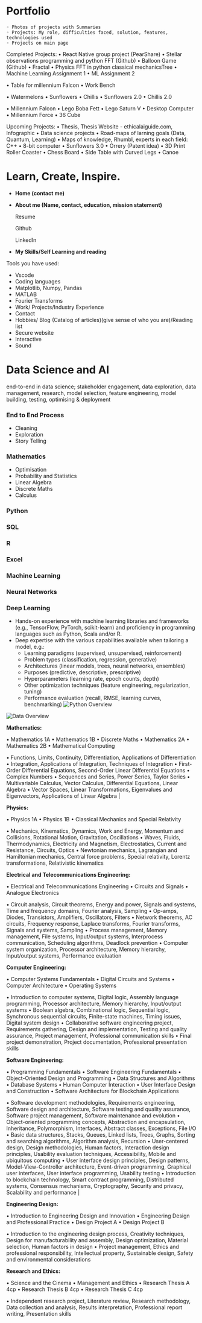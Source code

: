 # Portfolio
    ◦ Photos of projects with Summaries
    ◦ Projects: My role, difficulties faced, solution, features, technologies used
    ◦ Projects on main page
    
Completed Projects: 
• React Native group project (PearShare)
• Stellar observations programming and python FFT (Github)
• Balloon Game (Github)
• Fractal
• Physics FFT in python classical mechanicsTree
• Machine Learning Assignment 1
• ML Assignment 2

• Table for millennium Falcon
• Work Bench

• Watermelons
• Sunflowers
• Chillis
• Sunflowers 2.0
• Chillis 2.0

• Millennium Falcon
• Lego Boba Fett
• Lego Saturn V
• Desktop Computer
• Millennium Force
• 36 Cube


Upcoming Projects:
• Thesis, Thesis Website - ethicalaiguide.com, Infographic
• Data science projects
• Road-maps of larning goals (Data, Quantum, Learning)
• Maps of knowledge, Rhumbl, experts in each field: C++
• 8-bit computer
• Sunflowers 3.0
• Orrery (Patent idea)
• 3D Print Roller Coaster
• Chess Board
• Side Table with Curved Legs
• Canoe

# Learn, Create, Inspire.

- **Home (contact me)**
- **About me (Name, contact, education, mission statement)**
    
    Resume
    
    Github
    
    LinkedIn
    
- **My Skills/Self Learning and reading**

Tools you have used:

- Vscode
- Coding languages
- Matplotlib, Numpy, Pandas
- MATLAB
- Fourier Transforms
- Work/ Projects/Industry Experience
- Contact
- Hobbies/ Blog (Catalog of articles)(give sense of who you are)/Reading list
- Secure website
- Interactive
- Sound

# Data Science and AI
end-to-end in data science; stakeholder engagement, data exploration, data management, research, model selection, feature engineering, model building, testing, optimising & deployment 

### End to End Process
- Cleaning
- Exploration
- Story Telling

### Mathematics

- Optimisation
- Probability and Statistics
- Linear Algebra
- Discrete Maths
- Calculus

### Python

### SQL

### R

### Excel

### Machine Learning

### Neural Networks

### Deep Learning

- Hands-on experience with machine learning libraries and frameworks (e.g., TensorFlow, PyTorch, scikit-learn) and proficiency in programming languages such as Python, Scala and/or R.
- Deep expertise with the various capabilities available when tailoring a model, e.g.:
    - Learning paradigms (supervised, unsupervised, reinforcement)
    - Problem types (classification, regression, generative)
    - Architectures (linear models, trees, neural networks, ensembles)
    - Purposes (predictive, descriptive, prescriptive)
    - Hyperparameters (learning rate, epoch counts, depth)
    - Other optimization techniques (feature engineering, regularization, tuning)
    - Performance evaluation (recall, RMSE, learning curves, benchmarking)
![Python Overview](PythonOverview.png)

![Data Overview](DataOverview.png)



**Mathematics:** 

• Mathematics 1A
• Mathematics 1B
• Discrete Maths
• Mathematics 2A
• Mathematics 2B
• Mathematical Computing  

• Functions, Limits, Continuity, Differentiation, Applications of Differentiation
• Integration, Applications of Integration, Techniques of Integration
• First-Order Differential Equations, Second-Order Linear Differential Equations
• Complex Numbers
• Sequences and Series, Power Series, Taylor Series
• Multivariable Calculus, Vector Calculus, Differential Equations, Linear Algebra
• Vector Spaces, Linear Transformations, Eigenvalues and Eigenvectors, Applications of Linear Algebra |

**Physics:**  

• Physics 1A
• Physics 1B
• Classical Mechanics and Special Relativity 

• Mechanics, Kinematics, Dynamics, Work and Energy, Momentum and Collisions, Rotational Motion, Gravitation, Oscillations
• Waves, Fluids, Thermodynamics, Electricity and Magnetism, Electrostatics, Current and Resistance, Circuits, Optics
• Newtonian mechanics, Lagrangian and Hamiltonian mechanics, Central force problems, Special relativity, Lorentz transformations, Relativistic kinematics 

**Electrical and Telecommunications Engineering:** 

• Electrical and Telecommunications Engineering
• Circuits and Signals
• Analogue Electronics 

• Circuit analysis, Circuit theorems, Energy and power, Signals and systems, Time and frequency domains, Fourier analysis, Sampling
• Op-amps, Diodes, Transistors, Amplifiers, Oscillators, Filters
• Network theorems, AC circuits, Frequency response, Laplace transforms, Fourier transforms, Signals and systems, Sampling
• Process management, Memory management, File systems, Input/output systems, Interprocess communication, Scheduling algorithms, Deadlock prevention
• Computer system organization, Processor architecture, Memory hierarchy, Input/output systems, Performance evaluation 

**Computer Engineering:** 

• Computer Systems Fundamentals
• Digital Circuits and Systems
• Computer Architecture
• Operating Systems  

• Introduction to computer systems, Digital logic, Assembly language programming, Processor architecture, Memory hierarchy, Input/output systems
• Boolean algebra, Combinational logic, Sequential logic, Synchronous sequential circuits, Finite-state machines, Timing issues, Digital system design
• Collaborative software engineering project, Requirements gathering, Design and implementation, Testing and quality assurance, Project management, Professional communication skills
• Final project demonstration, Project documentation, Professional presentation skills 

**Software Engineering:**  

• Programming Fundamentals
• Software Engineering Fundamentals
• Object-Oriented Design and Programming
• Data Structures and Algorithms
• Database Systems
• Human Computer Interaction
• User Interface Design and Construction
• Software Architecture for Blockchain Applications 

• Software development methodologies, Requirements engineering, Software design and architecture, Software testing and quality assurance, Software project management, Software maintenance and evolution
• Object-oriented programming concepts, Abstraction and encapsulation, Inheritance, Polymorphism, Interfaces, Abstract classes, Exceptions, File I/O
• Basic data structures, Stacks, Queues, Linked lists, Trees, Graphs, Sorting and searching algorithms, Algorithm analysis, Recursion
• User-centered design, Design methodologies, Human factors, Interaction design principles, Usability evaluation techniques, Accessibility, Mobile and ubiquitous computing
• User interface design principles, Design patterns, Model-View-Controller architecture, Event-driven programming, Graphical user interfaces, User interface programming, Usability testing
• Introduction to blockchain technology, Smart contract programming, Distributed systems, Consensus mechanisms, Cryptography, Security and privacy, Scalability and performance |

**Engineering Design:** 

• Introduction to Engineering Design and Innovation
• Engineering Design and Professional Practice
• Design Project A
• Design Project B 

• Introduction to the engineering design process, Creativity techniques, Design for manufacturability and assembly, Design optimization, Material selection, Human factors in design
• Project management, Ethics and professional responsibility, Intellectual property, Sustainable design, Safety and environmental considerations 

**Research and Ethics:** 

• Science and the Cinema
• Management and Ethics
• Research Thesis A 4cp
• Research Thesis B 4cp
• Research Thesis C 4cp 

• Independent research project, Literature review, Research methodology, Data collection and analysis, Results interpretation, Professional report writing, Presentation skills
